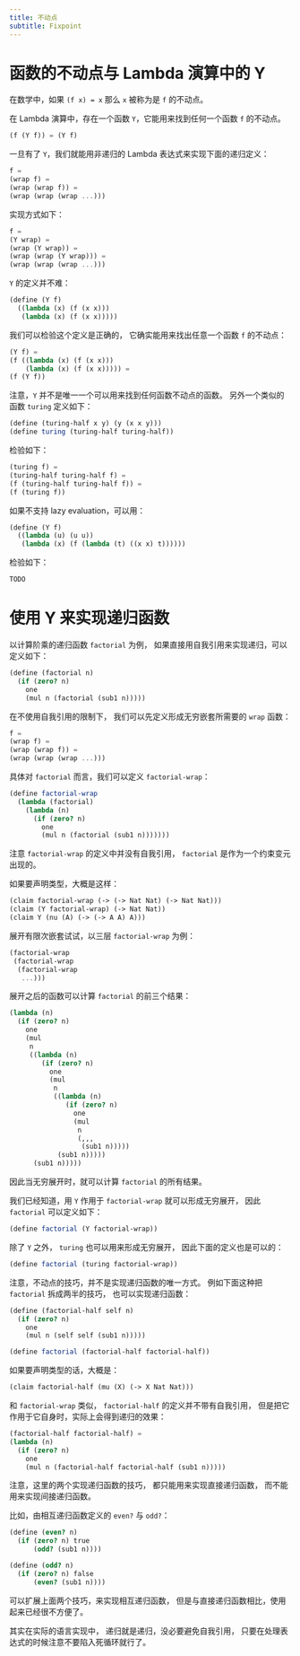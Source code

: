 ```yaml
---
title: 不动点
subtitle: Fixpoint
---
```


# 函数的不动点与 Lambda 演算中的 Y

在数学中，如果 `(f x) = x` 那么 `x` 被称为是 `f` 的不动点。

在 Lambda 演算中，存在一个函数 `Y`，它能用来找到任何一个函数 `f` 的不动点。

```scheme
(f (Y f)) = (Y f)
```

一旦有了 `Y`，我们就能用非递归的 Lambda 表达式来实现下面的递归定义：

```scheme
f =
(wrap f) =
(wrap (wrap f)) =
(wrap (wrap (wrap ...)))
```

实现方式如下：

```scheme
f =
(Y wrap) =
(wrap (Y wrap)) =
(wrap (wrap (Y wrap))) =
(wrap (wrap (wrap ...)))
```

`Y` 的定义并不难：

```scheme
(define (Y f)
  ((lambda (x) (f (x x)))
   (lambda (x) (f (x x)))))
```

我们可以检验这个定义是正确的，
它确实能用来找出任意一个函数 `f` 的不动点：

```scheme
(Y f) =
(f ((lambda (x) (f (x x)))
    (lambda (x) (f (x x))))) =
(f (Y f))
```

注意，`Y` 并不是唯一一个可以用来找到任何函数不动点的函数。
另外一个类似的函数 `turing` 定义如下：

```scheme
(define (turing-half x y) (y (x x y)))
(define turing (turing-half turing-half))
```

检验如下：

```scheme
(turing f) =
(turing-half turing-half f) =
(f (turing-half turing-half f)) =
(f (turing f))
```

如果不支持 lazy evaluation，可以用：

```scheme
(define (Y f)
  ((lambda (u) (u u))
   (lambda (x) (f (lambda (t) ((x x) t))))))
```

检验如下：

```scheme
TODO
```

# 使用 Y 来实现递归函数

以计算阶乘的递归函数 `factorial` 为例，
如果直接用自我引用来实现递归，可以定义如下：

```scheme
(define (factorial n)
  (if (zero? n)
    one
    (mul n (factorial (sub1 n)))))
```

在不使用自我引用的限制下，
我们可以先定义形成无穷嵌套所需要的 `wrap` 函数：

```scheme
f =
(wrap f) =
(wrap (wrap f)) =
(wrap (wrap (wrap ...)))
```

具体对 `factorial` 而言，我们可以定义 `factorial-wrap`：

```scheme
(define factorial-wrap
  (lambda (factorial)
    (lambda (n)
      (if (zero? n)
        one
        (mul n (factorial (sub1 n)))))))
```

注意 `factorial-wrap` 的定义中并没有自我引用，
`factorial` 是作为一个约束变元出现的。

如果要声明类型，大概是这样：

```scheme
(claim factorial-wrap (-> (-> Nat Nat) (-> Nat Nat)))
(claim (Y factorial-wrap) (-> Nat Nat))
(claim Y (nu (A) (-> (-> A A) A)))
```

展开有限次嵌套试试，以三层 `factorial-wrap` 为例：

```scheme
(factorial-wrap
 (factorial-wrap
  (factorial-wrap
   ...)))
```

展开之后的函数可以计算 `factorial` 的前三个结果：

```scheme
(lambda (n)
  (if (zero? n)
    one
    (mul
     n
     ((lambda (n)
        (if (zero? n)
          one
          (mul
           n
           ((lambda (n)
              (if (zero? n)
                one
                (mul
                 n
                 (,,,
                  (sub1 n)))))
            (sub1 n)))))
      (sub1 n)))))
```

因此当无穷展开时，就可以计算 `factorial` 的所有结果。

我们已经知道，用 `Y` 作用于 `factorial-wrap` 就可以形成无穷展开，
因此 `factorial` 可以定义如下：

```scheme
(define factorial (Y factorial-wrap))
```

除了 `Y` 之外，
`turing` 也可以用来形成无穷展开，
因此下面的定义也是可以的：

```scheme
(define factorial (turing factorial-wrap))
```

注意，不动点的技巧，并不是实现递归函数的唯一方式。
例如下面这种把 `factorial` 拆成两半的技巧，
也可以实现递归函数：

```scheme
(define (factorial-half self n)
  (if (zero? n)
    one
    (mul n (self self (sub1 n)))))

(define factorial (factorial-half factorial-half))
```

如果要声明类型的话，大概是：

```scheme
(claim factorial-half (mu (X) (-> X Nat Nat)))
```

和 `factorial-wrap` 类似，
`factorial-half` 的定义并不带有自我引用，
但是把它作用于它自身时，实际上会得到递归的效果：

```scheme
(factorial-half factorial-half) =
(lambda (n)
  (if (zero? n)
    one
    (mul n (factorial-half factorial-half (sub1 n)))))
```

注意，这里的两个实现递归函数的技巧，
都只能用来实现直接递归函数，
而不能用来实现间接递归函数。

比如，由相互递归函数定义的 `even?` 与 `odd?`：

```scheme
(define (even? n)
  (if (zero? n) true
      (odd? (sub1 n))))

(define (odd? n)
  (if (zero? n) false
      (even? (sub1 n))))
```

可以扩展上面两个技巧，来实现相互递归函数，
但是与直接递归函数相比，使用起来已经很不方便了。

其实在实际的语言实现中，
递归就是递归，没必要避免自我引用，
只要在处理表达式的时候注意不要陷入死循环就行了。
